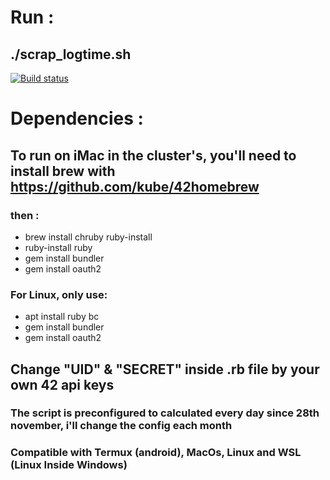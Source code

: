 # Run : 
## ./scrap_logtime.sh <login>
[![Build status](https://img.shields.io/github/languages/top/vakandi/1337-log-time?color=green&label=shell&logo=github)](https://github.com/vakandi/1337-log-ime/pulls)
# Dependencies :
## To run on iMac in the cluster's, you'll need to install brew with https://github.com/kube/42homebrew
### then : 
- brew install chruby ruby-install
- ruby-install ruby
- gem install bundler
- gem install oauth2
### For Linux, only use:
- apt install ruby bc
- gem install bundler
- gem install oauth2
## Change "UID" & "SECRET" inside .rb file by your own 42 api keys
### The script is preconfigured to calculated every day since 28th november, i'll change the config each month
### Compatible with Termux (android), MacOs, Linux and WSL (Linux Inside Windows)
